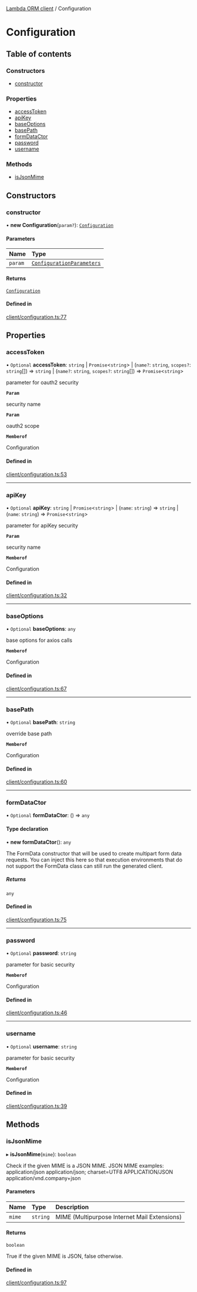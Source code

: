[Lambda ORM client](../README.md) / Configuration

# Configuration

## Table of contents

### Constructors

- [constructor](Configuration.md#constructor)

### Properties

- [accessToken](Configuration.md#accesstoken)
- [apiKey](Configuration.md#apikey)
- [baseOptions](Configuration.md#baseoptions)
- [basePath](Configuration.md#basepath)
- [formDataCtor](Configuration.md#formdatactor)
- [password](Configuration.md#password)
- [username](Configuration.md#username)

### Methods

- [isJsonMime](Configuration.md#isjsonmime)

## Constructors

### constructor

• **new Configuration**(`param?`): [`Configuration`](Configuration.md)

#### Parameters

| Name | Type |
| :------ | :------ |
| `param` | [`ConfigurationParameters`](../interfaces/ConfigurationParameters.md) |

#### Returns

[`Configuration`](Configuration.md)

#### Defined in

[client/configuration.ts:77](https://github.com/FlavioLionelRita/lambdaorm-client-node/blob/c705977/src/lib/client/configuration.ts#L77)

## Properties

### accessToken

• `Optional` **accessToken**: `string` \| `Promise`<`string`\> \| (`name?`: `string`, `scopes?`: `string`[]) => `string` \| (`name?`: `string`, `scopes?`: `string`[]) => `Promise`<`string`\>

parameter for oauth2 security

**`Param`**

security name

**`Param`**

oauth2 scope

**`Memberof`**

Configuration

#### Defined in

[client/configuration.ts:53](https://github.com/FlavioLionelRita/lambdaorm-client-node/blob/c705977/src/lib/client/configuration.ts#L53)

___

### apiKey

• `Optional` **apiKey**: `string` \| `Promise`<`string`\> \| (`name`: `string`) => `string` \| (`name`: `string`) => `Promise`<`string`\>

parameter for apiKey security

**`Param`**

security name

**`Memberof`**

Configuration

#### Defined in

[client/configuration.ts:32](https://github.com/FlavioLionelRita/lambdaorm-client-node/blob/c705977/src/lib/client/configuration.ts#L32)

___

### baseOptions

• `Optional` **baseOptions**: `any`

base options for axios calls

**`Memberof`**

Configuration

#### Defined in

[client/configuration.ts:67](https://github.com/FlavioLionelRita/lambdaorm-client-node/blob/c705977/src/lib/client/configuration.ts#L67)

___

### basePath

• `Optional` **basePath**: `string`

override base path

**`Memberof`**

Configuration

#### Defined in

[client/configuration.ts:60](https://github.com/FlavioLionelRita/lambdaorm-client-node/blob/c705977/src/lib/client/configuration.ts#L60)

___

### formDataCtor

• `Optional` **formDataCtor**: () => `any`

#### Type declaration

• **new formDataCtor**(): `any`

The FormData constructor that will be used to create multipart form data
requests. You can inject this here so that execution environments that
do not support the FormData class can still run the generated client.

##### Returns

`any`

#### Defined in

[client/configuration.ts:75](https://github.com/FlavioLionelRita/lambdaorm-client-node/blob/c705977/src/lib/client/configuration.ts#L75)

___

### password

• `Optional` **password**: `string`

parameter for basic security

**`Memberof`**

Configuration

#### Defined in

[client/configuration.ts:46](https://github.com/FlavioLionelRita/lambdaorm-client-node/blob/c705977/src/lib/client/configuration.ts#L46)

___

### username

• `Optional` **username**: `string`

parameter for basic security

**`Memberof`**

Configuration

#### Defined in

[client/configuration.ts:39](https://github.com/FlavioLionelRita/lambdaorm-client-node/blob/c705977/src/lib/client/configuration.ts#L39)

## Methods

### isJsonMime

▸ **isJsonMime**(`mime`): `boolean`

Check if the given MIME is a JSON MIME.
JSON MIME examples:
  application/json
  application/json; charset=UTF8
  APPLICATION/JSON
  application/vnd.company+json

#### Parameters

| Name | Type | Description |
| :------ | :------ | :------ |
| `mime` | `string` | MIME (Multipurpose Internet Mail Extensions) |

#### Returns

`boolean`

True if the given MIME is JSON, false otherwise.

#### Defined in

[client/configuration.ts:97](https://github.com/FlavioLionelRita/lambdaorm-client-node/blob/c705977/src/lib/client/configuration.ts#L97)

